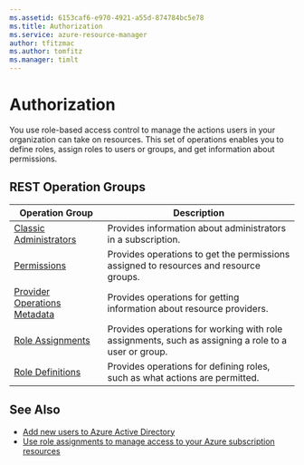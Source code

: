 ```yaml
---
ms.assetid: 6153caf6-e970-4921-a55d-874784bc5e78
ms.title: Authorization
ms.service: azure-resource-manager
author: tfitzmac
ms.author: tomfitz
ms.manager: timlt
---
```


# Authorization

You use role-based access control to manage the actions users in your organization can take on resources. This set of operations enables you to define roles, assign roles to users or groups, and get information about permissions.

## REST Operation Groups

| Operation Group                                   | Description |
|---------------------------------------------------|-------------|
| [Classic Administrators](./classicadministrators) | Provides information about administrators in a subscription. |
| [Permissions](./permissions)                      | Provides operations to get the permissions assigned to resources and resource groups. |
| [Provider Operations Metadata](./provideroperationsmetadata) | Provides operations for getting information about resource providers. |
| [Role Assignments](./roleassignments)             | Provides operations for working with role assignments, such as assigning a role to a user or group. |
| [Role Definitions](./roledefinitions)             | Provides operations for defining roles, such as what actions are permitted. |

## See Also

- [Add new users to Azure Active Directory](https://azure.microsoft.com/documentation/articles/active-directory-users-create-azure-portal/)
- [Use role assignments to manage access to your Azure subscription resources](https://azure.microsoft.com/documentation/articles/role-based-access-control-configure/)
